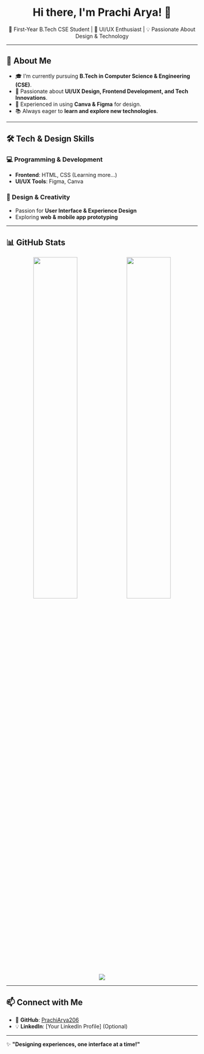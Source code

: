 <!---- 👋 Hi, I’m @PrachiArya206
- 🌱 I’m currently pursuing B.tech CSE.
- 🌻I'm a first year student.
<!-- - 👀 I’m interested in ...

- 💞️ I’m looking to collaborate on ...
 - 📫 How to reach me ...
  - 😄 Pronouns: ...
- ⚡ Fun fact: ... //


PrachiArya206/PrachiArya206 is a ✨ special ✨ repository because its `README.md` (this file) appears on your GitHub profile.
You can click the Preview link to take a look at your changes.


# Prachi Arya

Welcome to my GitHub profile! 

 Hi! I'm Prachi Arya, a first-year B.Tech student specializing in Computer Science and Engineering (CSE) .
# About me

 I have a keen interest in technology, design, and learning new skills to enhance my knowledge in the field.

# Skills & Interests

 Design Tools:
Basic knowledge of Canva and Figma

 Tech Enthusiast:
Passionate about exploring software development and UI/UX design

 Learning & Growth:
Always eager to expand my skill set in programming and design.

--->

<h1 align="center">Hi there, I'm Prachi Arya! 👋</h1>

<p align="center">
🌱 First-Year B.Tech CSE Student | 🎨 UI/UX Enthusiast | 💡 Passionate About Design & Technology
</p>

---

## 🚀 About Me  

- 🎓 I’m currently pursuing **B.Tech in Computer Science & Engineering (CSE)**.  
- 🌟 Passionate about **UI/UX Design, Frontend Development, and Tech Innovations**.  
- 🎨 Experienced in using **Canva & Figma** for design.  
- 📚 Always eager to **learn and explore new technologies**.  

---

## 🛠️ Tech & Design Skills  

### 💻 Programming & Development  
- **Frontend**: HTML, CSS (Learning more...)  
- **UI/UX Tools**: Figma, Canva  

### 🎨 Design & Creativity  
- Passion for **User Interface & Experience Design**  
- Exploring **web & mobile app prototyping**  

---

## 📊 GitHub Stats  

<p align="center">
  <img width="48%" src="https://github-readme-stats.vercel.app/api?username=PrachiArya206&show_icons=true&theme=radical" />
  <img width="48%" src="https://github-readme-streak-stats.herokuapp.com/?user=PrachiArya206&theme=radical" />
</p>

<p align="center">
  <img src="https://github-readme-stats.vercel.app/api/top-langs/?username=PrachiArya206&layout=compact&theme=radical" />
</p>

---


## 📫 Connect with Me  

- 💼 **GitHub**: [PrachiArya206](https://github.com/PrachiArya206)    
- 💡 **LinkedIn**: [Your LinkedIn Profile] (Optional)  

---

✨ **"Designing experiences, one interface at a time!"**  

